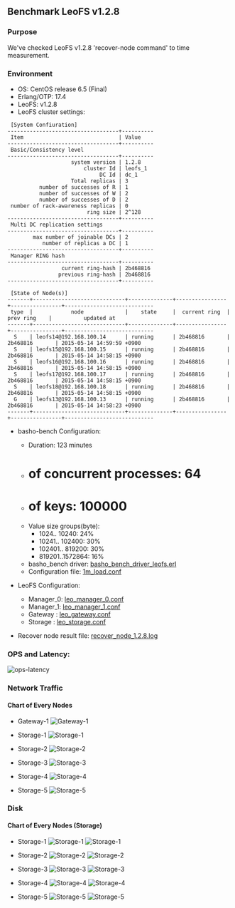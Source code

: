## Benchmark LeoFS v1.2.8

### Purpose
We've checked LeoFS v1.2.8 'recover-node command' to time measurement.

### Environment

* OS: CentOS release 6.5 (Final)
* Erlang/OTP: 17.4
* LeoFS: v1.2.8
* LeoFS cluster settings:

```
 [System Confiuration]
-----------------------------------+----------
 Item                              | Value    
-----------------------------------+----------
 Basic/Consistency level
-----------------------------------+----------
                    system version | 1.2.8
                        cluster Id | leofs_1
                             DC Id | dc_1
                    Total replicas | 3
          number of successes of R | 1
          number of successes of W | 2
          number of successes of D | 2
 number of rack-awareness replicas | 0
                         ring size | 2^128
-----------------------------------+----------
 Multi DC replication settings
-----------------------------------+----------
        max number of joinable DCs | 2
           number of replicas a DC | 1
-----------------------------------+----------
 Manager RING hash
-----------------------------------+----------
                 current ring-hash | 2b468816
                previous ring-hash | 2b468816
-----------------------------------+----------

 [State of Node(s)]
-------+-----------------------------+--------------+----------------+----------------+----------------------------
 type  |            node             |    state     |  current ring  |   prev ring    |          updated at         
-------+-----------------------------+--------------+----------------+----------------+----------------------------
  S    | leofs14@192.168.100.14      | running      | 2b468816       | 2b468816       | 2015-05-14 14:59:59 +0900
  S    | leofs15@192.168.100.15      | running      | 2b468816       | 2b468816       | 2015-05-14 14:58:15 +0900
  S    | leofs16@192.168.100.16      | running      | 2b468816       | 2b468816       | 2015-05-14 14:58:15 +0900
  S    | leofs17@192.168.100.17      | running      | 2b468816       | 2b468816       | 2015-05-14 14:58:15 +0900
  S    | leofs18@192.168.100.18      | running      | 2b468816       | 2b468816       | 2015-05-14 14:58:15 +0900
  G    | leofs13@192.168.100.13      | running      | 2b468816       | 2b468816       | 2015-05-14 14:58:23 +0900
-------+-----------------------------+--------------+----------------+----------------+----------------------------

```

* basho-bench Configuration:
    * Duration: 123 minutes
    * # of concurrent processes: 64
    * # of keys: 100000
    * Value size groups(byte):
        *   1024..  10240: 24%
        *  10241.. 102400: 30%
        * 102401.. 819200: 30%
        * 819201..1572864: 16%
    * basho_bench driver: [basho_bench_driver_leofs.erl](https://github.com/leo-project/leofs/blob/develop/test/src/basho_bench_driver_leofs.erl)
    * Configuration file: [1m_load.conf](20150514_145824/1m_load.conf)

* LeoFS Configuration:
    * Manager_0: [leo_manager_0.conf](conf/leo_manager_0.conf)
    * Manager_1: [leo_manager_1.conf](conf/leo_manager_1.conf)
    * Gateway  : [leo_gateway.conf](conf/leo_gateway.conf)
    * Storage  : [leo_storage.conf](conf/leo_storage.conf)

* Recover node result file: [recover_node_1.2.8.log](recover_node_1.2.8.log)

### OPS and Latency:

![ops-latency](20150514_145824/summary.png)

### Network Traffic
#### Chart of Every Nodes

* Gateway-1
![Gateway-1](leofs13_20150514_150027/sar_1_20150514_150027_p1p1-if1.png)

* Storage-1
![Storage-1](leofs14_20150514_150027/sar_3_20150514_150027_p1p1-if1.png)

* Storage-2
![Storage-2](leofs15_20150514_150027/sar_3_20150514_150027_p1p1-if1.png)

* Storage-3
![Storage-3](leofs16_20150514_150027/sar_3_20150514_150027_p1p1-if1.png)

* Storage-4
![Storage-4](leofs17_20150514_150027/sar_3_20150514_150027_p1p1-if1.png)

* Storage-5
![Storage-5](leofs18_20150514_150027/sar_2_20150514_150027_p1p1-if1.png)


### Disk
#### Chart of Every Nodes (Storage)

* Storage-1
![Storage-1](leofs14_20150514_150027/sar_3_20150514_150027_dev8-16-t1.png)
![Storage-1](leofs14_20150514_150027/sar_3_20150514_150027_dev8-16-t2.png)

* Storage-2
![Storage-2](leofs15_20150514_150027/sar_3_20150514_150027_dev8-16-t1.png)
![Storage-2](leofs15_20150514_150027/sar_3_20150514_150027_dev8-16-t2.png)

* Storage-3
![Storage-3](leofs16_20150514_150027/sar_3_20150514_150027_dev8-16-t1.png)
![Storage-3](leofs16_20150514_150027/sar_3_20150514_150027_dev8-16-t2.png)

* Storage-4
![Storage-4](leofs17_20150514_150027/sar_3_20150514_150027_dev8-16-t1.png)
![Storage-4](leofs17_20150514_150027/sar_3_20150514_150027_dev8-16-t2.png)

* Storage-5
![Storage-5](leofs18_20150514_150027/sar_2_20150514_150027_dev8-16-t1.png)
![Storage-5](leofs18_20150514_150027/sar_2_20150514_150027_dev8-16-t2.png)

